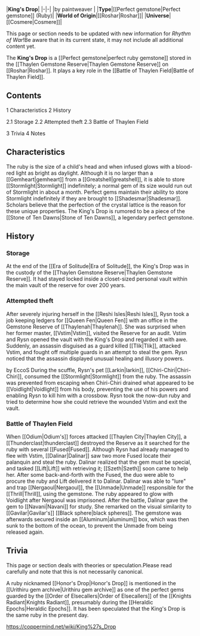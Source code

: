 |**King's Drop**|
|-|-|
|by  paintweaver |
|**Type**|[[Perfect gemstone\|Perfect gemstone]] (Ruby)|
|**World of Origin**|[[Roshar\|Roshar]]|
|**Universe**|[[Cosmere\|Cosmere]]|

This page or section needs to be updated with new information for *Rhythm of War*!Be aware that in its current state, it may not include all additional content yet.

The **King's Drop** is a [[Perfect gemstone\|perfect ruby gemstone]] stored in the [[Thaylen Gemstone Reserve\|Thaylen Gemstone Reserve]] on [[Roshar\|Roshar]]. It plays a key role in the [[Battle of Thaylen Field\|Battle of Thaylen Field]].

## Contents

1 Characteristics
2 History

2.1 Storage
2.2 Attempted theft
2.3 Battle of Thaylen Field


3 Trivia
4 Notes


## Characteristics
The ruby is the size of a child's head and when infused glows with a blood-red light as bright as daylight. Although it is no larger than a [[Gemheart\|gemheart]] from a [[Greatshell\|greatshell]], it is able to store [[Stormlight\|Stormlight]] indefinitely; a normal gem of its size would run out of Stormlight in about a month. Perfect gems maintain their ability to store Stormlight indefinitely if they are brought to [[Shadesmar\|Shadesmar]]. Scholars believe that the perfection of the crystal lattice is the reason for these unique properties.
The King's Drop is rumored to be a piece of the [[Stone of Ten Dawns\|Stone of Ten Dawns]], a legendary perfect gemstone.

## History
### Storage
At the end of the [[Era of Solitude\|Era of Solitude]], the King's Drop was in the custody of the [[Thaylen Gemstone Reserve\|Thaylen Gemstone Reserve]]. It had stayed locked inside a closet-sized personal vault within the main vault of the reserve for over 200 years.

### Attempted theft
After severely injuring herself in the [[Reshi Isles\|Reshi Isles]], Rysn took a job keeping ledgers for [[Queen Fen\|Queen Fen]] with an office in the Gemstone Reserve of [[Thaylenah\|Thaylenah]]. She was surprised when her former master, [[Vstim\|Vstim]], visited the Reserve for an audit. Vstim and Rysn opened the vault with the King's Drop and regarded it with awe. Suddenly, an assassin disguised as a guard killed [[Tlik\|Tlik]], attacked Vstim, and fought off multiple guards in an attempt to steal the gem. Rysn noticed that the assassin displayed unusual healing and illusory powers.

 by  EccoS 
During the scuffle, Rysn's pet [[Larkin\|larkin]], [[Chiri-Chiri\|Chiri-Chiri]], consumed the [[Stormlight\|Stormlight]] from the ruby. The assassin was prevented from escaping when Chiri-Chiri drained what appeared to be [[Voidlight\|Voidlight]] from his body, preventing the use of his powers and enabling Rysn to kill him with a crossbow. Rysn took the now-dun ruby and tried to determine how she could retrieve the wounded Vstim and exit the vault.

### Battle of Thaylen Field
When [[Odium\|Odium's]] forces attacked [[Thaylen City\|Thaylen City]], a [[Thunderclast\|thunderclast]] destroyed the Reserve as it searched for the ruby with several [[Fused\|Fused]]. Although Rysn had already managed to flee with Vstim, [[Dalinar\|Dalinar]] saw two more Fused locate their palanquin and steal the ruby. Dalinar realized that the gem must be special, and tasked [[Lift\|Lift]] with retrieving it; [[Szeth\|Szeth]] soon came to help her. After some back-and-forth with the Fused, the duo were able to procure the ruby and Lift delivered it to Dalinar.
Dalinar was able to "lure" and trap [[Nergaoul\|Nergaoul]], the [[Unmade\|Unmade]] responsible for the [[Thrill\|Thrill]], using the gemstone. The ruby appeared to glow with Voidlight after Nergaoul was imprisoned. After the battle, Dalinar gave the gem to [[Navani\|Navani]] for study. She remarked on the visual similarity to [[Gavilar\|Gavilar's]] [[Black sphere\|black spheres]].
The gemstone was afterwards secured inside an [[Aluminum\|aluminum]] box, which was then sunk to the bottom of the ocean, to prevent the Unmade from being released again.

## Trivia
This page or section deals with theories or speculation.Please read carefully and note that this is not necessarily canonical.

A ruby nicknamed [[Honor's Drop\|Honor's Drop]] is mentioned in the [[Urithiru gem archive\|Urithiru gem archive]] as one of the perfect gems guarded by the [[Order of Elsecallers\|Order of Elsecallers]] of the [[Knights Radiant\|Knights Radiant]], presumably during the [[Heraldic Epochs\|Heraldic Epochs]]. It has been speculated that the King's Drop is the same ruby in the present day.


https://coppermind.net/wiki/King%27s_Drop